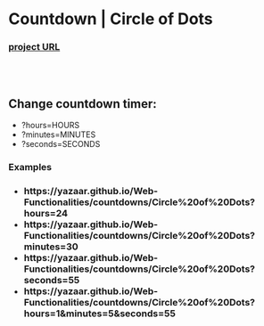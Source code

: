 <h1>Countdown | Circle of Dots</h1>
<h3><a href="https://yazaar.github.io/Web-Functionalities/countdowns/Circle%20of%20Dots/">project URL</a></h3>
<br><br>
<h2>Change countdown timer:</h2>
<ul>
  <li>?hours=HOURS</li>
  <li>?minutes=MINUTES</li>
  <li>?seconds=SECONDS</li>
</ul>
<h3>Examples<h3>
<ul>
  <li>https://yazaar.github.io/Web-Functionalities/countdowns/Circle%20of%20Dots?hours=24</li>
  <li>https://yazaar.github.io/Web-Functionalities/countdowns/Circle%20of%20Dots?minutes=30</li>
  <li>https://yazaar.github.io/Web-Functionalities/countdowns/Circle%20of%20Dots?seconds=55</li>
  <li>https://yazaar.github.io/Web-Functionalities/countdowns/Circle%20of%20Dots?hours=1&minutes=5&seconds=55</li>
</ul>

